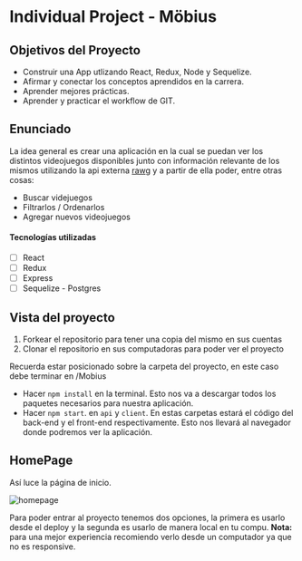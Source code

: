 

# Individual Project - Möbius

## Objetivos del Proyecto

- Construir una App utlizando React, Redux, Node y Sequelize.
- Afirmar y conectar los conceptos aprendidos en la carrera.
- Aprender mejores prácticas.
- Aprender y practicar el workflow de GIT.

## Enunciado

La idea general es crear una aplicación en la cual se puedan ver los distintos videojuegos disponibles junto con información relevante de los mismos utilizando la api externa [rawg](https://rawg.io/apidocs) y a partir de ella poder, entre otras cosas:

- Buscar videjuegos
- Filtrarlos / Ordenarlos
- Agregar nuevos videojuegos


#### Tecnologías utilizadas

- [ ] React
- [ ] Redux
- [ ] Express
- [ ] Sequelize - Postgres

## Vista del proyecto

 1. Forkear el repositorio para tener una copia del mismo en sus cuentas
 2. Clonar el repositorio en sus computadoras para poder ver el proyecto 
 
Recuerda estar posicionado sobre la carpeta del proyecto, en este caso debe terminar en /Mobius
- Hacer `npm install` en la terminal. Esto nos va a descargar todos los paquetes necesarios para nuestra aplicación.
- Hacer `npm start`. en `api` y `client`. En estas carpetas estará el código del back-end y el front-end respectivamente.
  Esto nos llevará al navegador donde podremos ver la aplicación.

## HomePage

Así luce la página de inicio.

![homepage](./public/img/homepage.png)

Para poder entrar al proyecto tenemos dos opciones, la primera es usarlo desde el deploy y la segunda es usarlo de manera local en tu compu.
**Nota:** para una mejor experiencia recomiendo verlo desde un computador ya que no es responsive.





